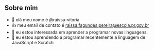 ## Sobre mim
- 👋 olá meu nome é @raissa-vitoria
- :+1: meu email de contato é raissa.fagundes.pereira@escola.pr.gov.br
- 👀 eu estou interessada em aprender a programar novas linguagens.
- 🌱 eu estou aprendendo a programar recentemente a linguagem de JavaScript e Scratch

